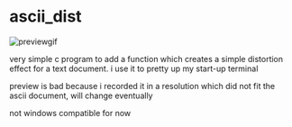 # ascii_dist
![previewgif](https://i.imgur.com/mCo4uY5.gif)

very simple c program to add a function which creates a simple distortion effect for a text document.
i use it to pretty up my start-up terminal

preview is bad because i recorded it in a resolution which did not fit the ascii document, will change eventually

not windows compatible for now
